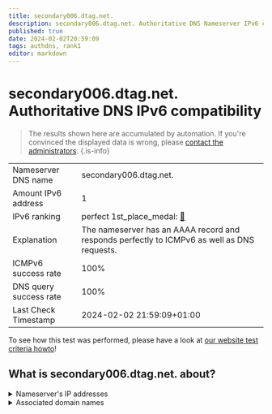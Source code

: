 ```yaml
---
title: secondary006.dtag.net.
description: secondary006.dtag.net. Authoritative DNS Nameserver IPv6 compatibility
published: true
date: 2024-02-02T20:59:09
tags: authdns, rank1
editor: markdown
---
```


# secondary006.dtag.net. Authoritative DNS IPv6 compatibility

> The results shown here are accumulated by automation. If you're convinced the displayed data is wrong, please [contact the administrators](/howto/chat). 
{.is-info}




|   |   |
| - | - |
| Nameserver DNS name | secondary006.dtag.net.
| Amount IPv6 address | 1
| IPv6 ranking | perfect 1st_place_medal: [🔗](/howto/ranking) |
| Explanation | The nameserver has an AAAA record and responds perfectly to ICMPv6 as well as DNS requests. |
| ICMPv6 success rate | 100%|
| DNS query success rate | 100% |
| Last Check Timestamp | 2024-02-02 21:59:09+01:00 |

To see how this test was performed, please have a look at [our website test criteria howto](/howto/testcriteria/authdns)!


## What is secondary006.dtag.net. about?




<details>
<summary>Nameserver's IP addresses</summary>

2a00:fa8:3:0:100:0:6:1

</details>



<details>
<summary>Associated domain names</summary>

generali.de

www.ergo.de

</details>
